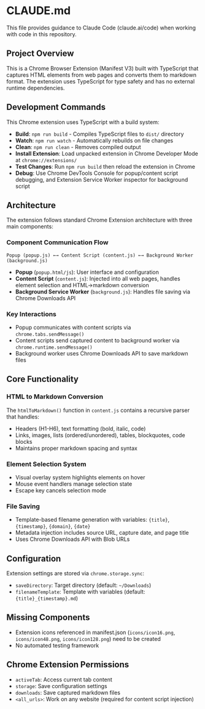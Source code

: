 # CLAUDE.md

This file provides guidance to Claude Code (claude.ai/code) when working with code in this repository.

## Project Overview

This is a Chrome Browser Extension (Manifest V3) built with TypeScript that captures HTML elements from web pages and converts them to markdown format. The extension uses TypeScript for type safety and has no external runtime dependencies.

## Development Commands

This Chrome extension uses TypeScript with a build system:

- **Build**: `npm run build` - Compiles TypeScript files to `dist/` directory
- **Watch**: `npm run watch` - Automatically rebuilds on file changes  
- **Clean**: `npm run clean` - Removes compiled output
- **Install Extension**: Load unpacked extension in Chrome Developer Mode at `chrome://extensions/`
- **Test Changes**: Run `npm run build` then reload the extension in Chrome
- **Debug**: Use Chrome DevTools Console for popup/content script debugging, and Extension Service Worker inspector for background script

## Architecture

The extension follows standard Chrome Extension architecture with three main components:

### Component Communication Flow
```
Popup (popup.js) ←→ Content Script (content.js) ←→ Background Worker (background.js)
```

- **Popup** (`popup.html/js`): User interface and configuration
- **Content Script** (`content.js`): Injected into all web pages, handles element selection and HTML→markdown conversion
- **Background Service Worker** (`background.js`): Handles file saving via Chrome Downloads API

### Key Interactions
- Popup communicates with content scripts via `chrome.tabs.sendMessage()`
- Content scripts send captured content to background worker via `chrome.runtime.sendMessage()`
- Background worker uses Chrome Downloads API to save markdown files

## Core Functionality

### HTML to Markdown Conversion
The `htmlToMarkdown()` function in `content.js` contains a recursive parser that handles:
- Headers (H1-H6), text formatting (bold, italic, code)
- Links, images, lists (ordered/unordered), tables, blockquotes, code blocks
- Maintains proper markdown spacing and syntax

### Element Selection System
- Visual overlay system highlights elements on hover
- Mouse event handlers manage selection state
- Escape key cancels selection mode

### File Saving
- Template-based filename generation with variables: `{title}`, `{timestamp}`, `{domain}`, `{date}`
- Metadata injection includes source URL, capture date, and page title
- Uses Chrome Downloads API with Blob URLs

## Configuration

Extension settings are stored via `chrome.storage.sync`:
- `saveDirectory`: Target directory (default: `~/Downloads`)
- `filenameTemplate`: Template with variables (default: `{title}_{timestamp}.md`)

## Missing Components

- Extension icons referenced in manifest.json (`icons/icon16.png`, `icons/icon48.png`, `icons/icon128.png`) need to be created
- No automated testing framework

## Chrome Extension Permissions

- `activeTab`: Access current tab content
- `storage`: Save configuration settings  
- `downloads`: Save captured markdown files
- `<all_urls>`: Work on any website (required for content script injection)
